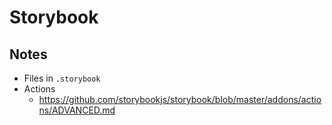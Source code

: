 # Storybook

## Notes

- Files in `.storybook`
- Actions
  - https://github.com/storybookjs/storybook/blob/master/addons/actions/ADVANCED.md
